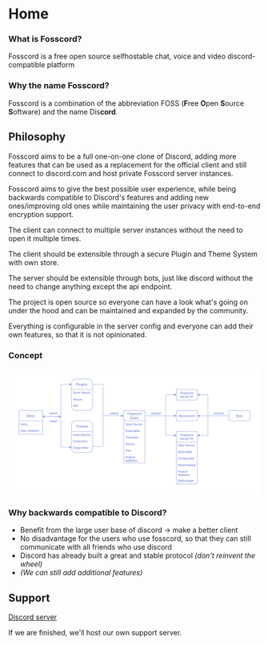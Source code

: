 # Home
### What is Fosscord?
Fosscord is a free open source selfhostable chat, voice and video discord-compatible platform

### Why the name Fosscord?
Fosscord is a combination of the abbreviation FOSS (**F**ree **O**pen **S**ource **S**oftware) and the name Dis**cord**.

## Philosophy
Fosscord aims to be a full one-on-one clone of Discord, adding more features that can be used as a replacement for the official client and still connect to discord.com and host private Fosscord server instances.

Fosscord aims to give the best possible user experience, while being backwards compatible to Discord's features and adding new ones/improving old ones while maintaining the user privacy with end-to-end encryption support.

The client can connect to multiple server instances without the need to open it multiple times.

The client should be extensible through a secure Plugin and Theme System with own store.

The server should be extensible through bots, just like discord without the need to change anything except the api endpoint.

The project is open source so everyone can have a look what's going on under the hood and can be maintained and expanded by the community.

Everything is configurable in the server config and everyone can add their own features, so that it is not opinionated.

### Concept
<img src="img/architecture.png" alt="Architecture">

### Why backwards compatible to Discord?
- Benefit from the large user base of discord -> make a better client
- No disadvantage for the users who use fosscord, so that they can still communicate with all friends who use discord
- Discord has already built a great and stable protocol _(don't reinvent the wheel)_
- _(We can still add additional features)_

## Support
[Discord server](https://discord.gg/ZrnGQP6p3d)

If we are finished, we'll host our own support server.
